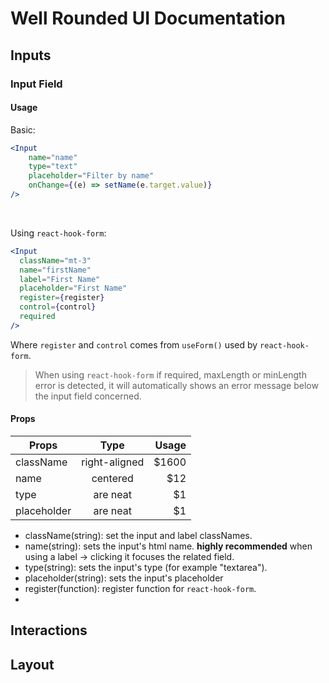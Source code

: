 # Well Rounded UI Documentation

## Inputs

### Input Field

#### Usage

Basic:
```jsx
<Input
    name="name"
    type="text"
    placeholder="Filter by name"
    onChange={(e) => setName(e.target.value)}
/>
```
<br/>

Using `react-hook-form`:
```jsx
<Input
  className="mt-3"
  name="firstName"
  label="First Name"
  placeholder="First Name"
  register={register}
  control={control}
  required
/>
```
Where `register` and `control` comes from `useForm()` used by `react-hook-form`.<br/>
> When using `react-hook-form` if required, maxLength or minLength error is detected, it will automatically shows an error message below the input field concerned.

#### Props

| Props        | Type           | Usage  |
| ------------- |:-------------:| -----:|
| className      | right-aligned | $1600 |
| name        | centered      |   $12 |
| type        | are neat      |    $1 |
| placeholder | are neat      |    $1 |

- className(string): set the input and label classNames.
- name(string): sets the input's html name. **highly recommended** when using a label → clicking it focuses the related field.
- type(string): sets the input's type (for example "textarea").
- placeholder(string): sets the input's placeholder
- register(function): register function for `react-hook-form`.
-

## Interactions

## Layout